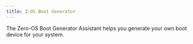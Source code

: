 ```yaml
---
title: Z-OS Boot Generator
---
```


The Zero-OS Boot Generator Assistant helps you generate your own boot device for your system.

